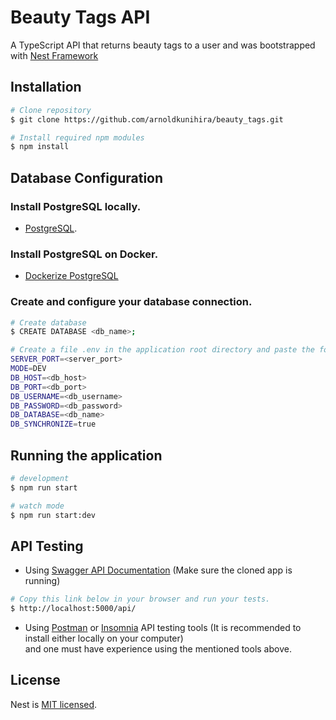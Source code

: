 # Beauty Tags API

A TypeScript API that returns beauty tags to a user and was bootstrapped with [Nest Framework](https://nestjs.com/)

## Installation

```bash
# Clone repository
$ git clone https://github.com/arnoldkunihira/beauty_tags.git

# Install required npm modules
$ npm install
```

## Database Configuration

### Install PostgreSQL locally.

- [PostgreSQL](https://www.postgresql.org/). 

### Install PostgreSQL on Docker.

- [Dockerize PostgreSQL](https://docs.docker.com/samples/postgresql_service/)

### Create and configure your database connection.

```bash
# Create database
$ CREATE DATABASE <db_name>;

# Create a file .env in the application root directory and paste the following with appropriate values
SERVER_PORT=<server_port>
MODE=DEV
DB_HOST=<db_host>
DB_PORT=<db_port>
DB_USERNAME=<db_username>
DB_PASSWORD=<db_password>
DB_DATABASE=<db_name>
DB_SYNCHRONIZE=true
```

## Running the application

```bash
# development
$ npm run start

# watch mode
$ npm run start:dev
```

## API Testing

- Using [Swagger API Documentation](https://swagger.io/docs/) (Make sure the cloned app is running)

```bash
# Copy this link below in your browser and run your tests. 
$ http://localhost:5000/api/

```
- Using [Postman](https://www.postman.com/downloads/) or [Insomnia](https://insomnia.rest/download) API testing tools (It is recommended to install either locally on your computer)\
 and one must have experience using the mentioned tools above.


## License

Nest is [MIT licensed](LICENSE).
